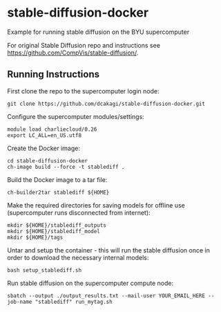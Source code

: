 # stable-diffusion-docker
Example for running stable diffusion on the BYU supercomputer

For original Stable Diffusion repo and instructions see https://github.com/CompVis/stable-diffusion/.

## Running Instructions

First clone the repo to the supercomputer login node:
```
git clone https://github.com/dcakagi/stable-diffusion-docker.git
```
Configure the supercomputer modules/settings:
```
module load charliecloud/0.26
export LC_ALL=en_US.utf8
```
Create the Docker image: 
```
cd stable-diffusion-docker
ch-image build --force -t stablediff .
```
Build the Docker image to a tar file:
```
ch-builder2tar stablediff ${HOME}
```
Make the required directories for saving models for offline use (supercomputer runs disconnected from internet):
```
mkdir ${HOME}/stablediff_outputs
mkdir ${HOME}/stablediff_model
mkdir ${HOME}/tags
```
Untar and setup the container - this will run the stable diffusion once in order to download the necessary internal models:
```
bash setup_stablediff.sh
```
Run stable diffusion on the supercomputer compute node:
```
sbatch --output ./output_results.txt --mail-user YOUR_EMAIL_HERE --job-name "stablediff" run_mytag.sh
```